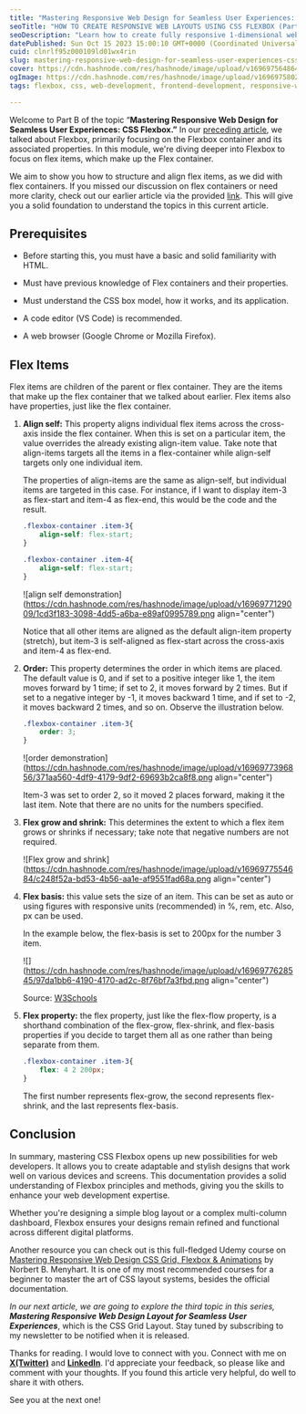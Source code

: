 ```yaml
---
title: "Mastering Responsive Web Design for Seamless User Experiences: CSS Flexbox (Part B)"
seoTitle: "HOW TO CREATE RESPONSIVE WEB LAYOUTS USING CSS FLEXBOX (Part B)"
seoDescription: "Learn how to create fully responsive 1-dimensional web layouts using the CSS Flexbox layout system"
datePublished: Sun Oct 15 2023 15:00:10 GMT+0000 (Coordinated Universal Time)
cuid: clnrlf95z000109ld01wx4rin
slug: mastering-responsive-web-design-for-seamless-user-experiences-css-flexbox-part-b
cover: https://cdn.hashnode.com/res/hashnode/image/upload/v1696975648642/b606b3cb-8b29-4ccc-87b8-8295bbbcea85.png
ogImage: https://cdn.hashnode.com/res/hashnode/image/upload/v1696975802053/6ad69f9b-78ef-4e96-8d49-704806efbc82.png
tags: flexbox, css, web-development, frontend-development, responsive-web-design

---
```


Welcome to Part B of the topic “**Mastering Responsive Web Design for Seamless User Experiences: CSS Flexbox.”** In our [preceding article](https://nezer.hashnode.dev/mastering-responsive-web-design-for-seamless-user-experiences-css-flexbox-part-a-clnosorr6000409lccpc4bmbs), we talked about Flexbox, primarily focusing on the Flexbox container and its associated properties. In this module, we're diving deeper into Flexbox to focus on flex items, which make up the Flex container.

We aim to show you how to structure and align flex items, as we did with flex containers. If you missed our discussion on flex containers or need more clarity, check out our earlier article via the provided [link](https://nezer.hashnode.dev/mastering-responsive-web-design-for-seamless-user-experiences-css-flexbox-part-a-clnosorr6000409lccpc4bmbs). This will give you a solid foundation to understand the topics in this current article.

## **Prerequisites**

* Before starting this, you must have a basic and solid familiarity with HTML.
    
* Must have previous knowledge of Flex containers and their properties.
    
* Must understand the CSS box model, how it works, and its application.
    
* A code editor (VS Code) is recommended.
    
* A web browser (Google Chrome or Mozilla Firefox).
    

## **Flex Items**

Flex items are children of the parent or flex container. They are the items that make up the flex container that we talked about earlier. Flex items also have properties, just like the flex container.

1. **Align self:** This property aligns individual flex items across the cross-axis inside the flex container. When this is set on a particular item, the value overrides the already existing align-item value. Take note that align-items targets all the items in a flex-container while align-self targets only one individual item.
    
    The properties of align-items are the same as align-self, but individual items are targeted in this case. For instance, if I want to display item-3 as flex-start and item-4 as flex-end, this would be the code and the result.
    
    ```css
    .flexbox-container .item-3{
        align-self: flex-start;
    }
    
    .flexbox-container .item-4{
        align-self: flex-start;
    }
    ```
    
    ![align self demonstration](https://cdn.hashnode.com/res/hashnode/image/upload/v1696977129009/1cd3f183-3098-4dd5-a6ba-e89af0995789.png align="center")
    
    Notice that all other items are aligned as the default align-item property (stretch), but item-3 is self-aligned as flex-start across the cross-axis and item-4 as flex-end.
    
2. **Order:** This property determines the order in which items are placed. The default value is 0, and if set to a positive integer like 1, the item moves forward by 1 time; if set to 2, it moves forward by 2 times. But if set to a negative integer by -1, it moves backward 1 time, and if set to -2, it moves backward 2 times, and so on. Observe the illustration below.
    
    ```css
    .flexbox-container .item-3{
        order: 3;
    }
    ```
    
    ![order demonstration](https://cdn.hashnode.com/res/hashnode/image/upload/v1696977396856/371aa560-4df9-4179-9df2-69693b2ca8f8.png align="center")
    
    Item-3 was set to order 2, so it moved 2 places forward, making it the last item. Note that there are no units for the numbers specified.
    
3. **Flex grow and shrink:** This determines the extent to which a flex item grows or shrinks if necessary; take note that negative numbers are not required.
    
    ![Flex grow and shrink](https://cdn.hashnode.com/res/hashnode/image/upload/v1696977554684/c248f52a-bd53-4b56-aa1e-af9551fad68a.png align="center")
    
4. **Flex basis:** this value sets the size of an item. This can be set as auto or using figures with responsive units (recommended) in %, rem, etc. Also, px can be used.
    
    In the example below, the flex-basis is set to 200px for the number 3 item.
    
    ![](https://cdn.hashnode.com/res/hashnode/image/upload/v1696977628545/97da1bb6-4190-4170-ad2c-8f76bf7a3fbd.png align="center")
    
    Source: [W3Schools](https://www.w3schools.com/css/css3_flexbox_items.asp#align-self)
    
5. **Flex property:** the flex property, just like the flex-flow property, is a shorthand combination of the flex-grow, flex-shrink, and flex-basis properties if you decide to target them all as one rather than being separate from them.
    
    ```css
    .flexbox-container .item-3{
        flex: 4 2 200px;
    }
    ```
    
    The first number represents flex-grow, the second represents flex-shrink, and the last represents flex-basis.
    

## Conclusion

In summary, mastering CSS Flexbox opens up new possibilities for web developers. It allows you to create adaptable and stylish designs that work well on various devices and screens. This documentation provides a solid understanding of Flexbox principles and methods, giving you the skills to enhance your web development expertise.

Whether you're designing a simple blog layout or a complex multi-column dashboard, Flexbox ensures your designs remain refined and functional across different digital platforms.

Another resource you can check out is this full-fledged Udemy course on [Mastering Responsive Web Design CSS Grid, Flexbox & Animations](https://www.udemy.com/course/master-responsive-web-design-css-grind-flexbox-animations/?kw=master+css+flexbox&src=sac) by Norbert B. Menyhart. It is one of my most recommended courses for a beginner to master the art of CSS layout systems, besides the official documentation.

*In our next article, we are going to explore the third topic in this series,* ***Mastering Responsive Web Design Layout for Seamless User Experiences***, which is the CSS Grid Layout. Stay tuned by subscribing to my newsletter to be notified when it is released.

Thanks for reading. I would love to connect with you. Connect with me on [**X(Twitter)**](https://twitter.com/EkunkeEbenezer?t=tW6464K0mmyhbk4XVtv50A&s=09) and [**LinkedIn**](https://www.linkedin.com/in/ebenezer-ekunke-65a1581a2). I'd appreciate your feedback, so please like and comment with your thoughts. If you found this article very helpful, do well to share it with others.

See you at the next one!